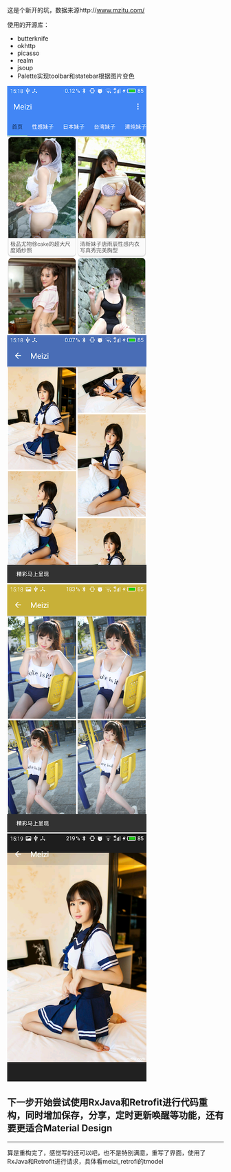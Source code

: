 这是个新开的坑，数据来源http://www.mzitu.com/

使用的开源库：
* butterknife
* okhttp
* picasso
* realm
* jsoup 
* Palette实现toolbar和statebar根据图片变色

![](https://github.com/70kg/Meizi/blob/master/screenshots/meizi_1.png)
![](https://github.com/70kg/Meizi/blob/master/screenshots/meizi_2.png)
![](https://github.com/70kg/Meizi/blob/master/screenshots/meizi_3.png)
![](https://github.com/70kg/Meizi/blob/master/screenshots/meizi_4.png)

下一步开始尝试使用RxJava和Retrofit进行代码重构，同时增加保存，分享，定时更新唤醒等功能，还有要更适合Material Design
---
---
算是重构完了，感觉写的还可以吧，也不是特别满意，重写了界面，使用了RxJava和Retrofit进行请求，具体看meizi_retrofi的tmodel
